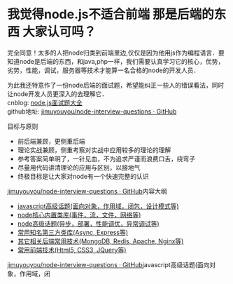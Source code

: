 # 我觉得node.js不适合前端 那是后端的东西 大家认可吗？

完全同意！太多的人把node归类到前端里边,仅仅是因为他用js作为编程语言．要知道node是后端的东西，和java,php一样，我们需要认真学习它的核心，优势，劣势，性能，调试，服务器等技术才能算一名合格的node的开发人员．  

为此我还特意作了一份node后端的面试题，希望能纠正一些人的错误看法，同时让node开发人员更深入的去理解它．  
cnblog: [node.js面试题大全](http://www.cnblogs.com/meteorcn/p/node_mianshiti_interview_question.html)  
github地址: [jimuyouyou/node-interview-questions · GitHub](https://github.com/jimuyouyou/node-interview-questions)  

目标与原则

*   前后端兼顾，更侧重后端
*   理论实战兼顾，侧重考察对实战中应用较多的理论的理解
*   参考答案简单明了，一针见血，不为追求严谨而浪费口舌，绕弯子
*   尽量用代码讲清理论的应用与区别，以接地气
*   终极目标是让大家对node有一个快速完整的认识

[jimuyouyou/node-interview-questions · GitHub](https://github.com/jimuyouyou/node-interview-questions%23%25E5%2586%2585%25E5%25AE%25B9%25E5%25A4%25A7%25E7%25BA%25B2)内容大纲

*   [javascript高级话题(面向对象，作用域，闭包，设计模式等)](https://github.com/jimuyouyou/node-interview-questions%23jsAdvanced)
*   [node核心内置类库(事件，流，文件，网络等)](https://github.com/jimuyouyou/node-interview-questions%23nodeCore)
*   [node高级话题(异步，部署，性能调优，异常调试等)](https://github.com/jimuyouyou/node-interview-questions%23nodeAdvanced)
*   [常用知名第三方类库(Async, Express等)](https://github.com/jimuyouyou/node-interview-questions%23node3rd)
*   [其它相关后端常用技术(MongoDB, Redis, Apache, Nginx等)](https://github.com/jimuyouyou/node-interview-questions%23otherBackend)
*   [常用前端技术(Html5, CSS3, JQuery等)](https://github.com/jimuyouyou/node-interview-questions%23otherFrontEnd)

[jimuyouyou/node-interview-questions · GitHub](https://github.com/jimuyouyou/node-interview-questions%23javascript%25E9%25AB%2598%25E7%25BA%25A7%25E8%25AF%259D%25E9%25A2%2598%25E9%259D%25A2%25E5%2590%2591%25E5%25AF%25B9%25E8%25B1%25A1%25E4%25BD%259C%25E7%2594%25A8%25E5%259F%259F%25E9%2597%25AD%25E5%258C%2585%25E8%25AE%25BE%25E8%25AE%25A1%25E6%25A8%25A1%25E5%25BC%258F%25E7%25AD%2589)javascript高级话题(面向对象，作用域，闭